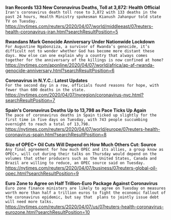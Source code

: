 **Iran Records 133 New Coronavirus Deaths, Toll at 3,872: Health Official**\
`Iran's coronavirus death toll rose to 3,872 with 133 deaths in the past 24 hours, Health Ministry spokesman Kianush Jahanpur told state TV on Tuesday.`\
https://nytimes.com/reuters/2020/04/07/world/middleeast/07reuters-health-coronavirus-iran.html?searchResultPosition=5

**Rwandans Mark Genocide Anniversary Under Nationwide Lockdown**\
`For Augustine Ngabonziza, a survivor of Rwanda’s genocide, it’s difficult not to wonder whether God has become more distant these days. How else can one explain why a country that always comes together for the anniversary of the killings is now confined at home?`\
https://nytimes.com/aponline/2020/04/07/world/africa/ap-af-rwanda-genocide-anniversary.html?searchResultPosition=6

**Coronavirus in N.Y.C.: Latest Updates**\
`For the second day in a row, officials found reasons for hope, with fewer than 600 deaths in the state.`\
https://nytimes.com/2020/04/07/nyregion/coronavirus-nyc.html?searchResultPosition=7

**Spain's Coronavirus Deaths Up to 13,798 as Pace Ticks Up Again**\
`The pace of coronavirus deaths in Spain ticked up slightly for the first time in five days on Tuesday, with 743 people succumbing overnight to reach a total of 13,798. `\
https://nytimes.com/reuters/2020/04/07/world/europe/07reuters-health-coronavirus-spain.html?searchResultPosition=8

**Size of OPEC+ Oil Cuts Will Depend on How Much Others Cut: Source**\
`Any final agreement for how much OPEC and its allies, a group know as OPEC+, will cut during their talks on Thursday would depend on the volumes that other producers such as the United States, Canada and Brazil are willing to reduce, an OPEC source said on Tuesday.`\
https://nytimes.com/reuters/2020/04/07/business/07reuters-global-oil-opec.html?searchResultPosition=9

**Euro Zone to Agree on Half Trillion-Euro Package Against Coronavirus**\
`Euro zone finance ministers are likely to agree on Tuesday on measures worth more than half a trillion euros to fight the economic fallout of the coronavirus epidemic, but say that  plans to jointly issue debt will need more talks.`\
https://nytimes.com/reuters/2020/04/07/us/07reuters-health-coronavirus-eurozone.html?searchResultPosition=10

